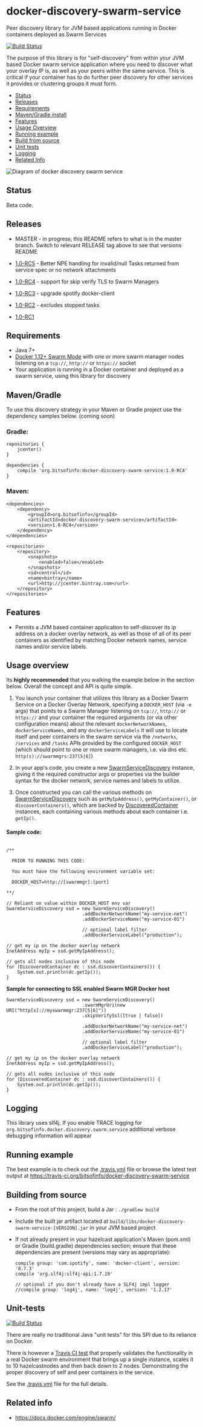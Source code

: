 # docker-discovery-swarm-service

Peer discovery library for JVM based applications running in Docker containers deployed as Swarm Services

[![Build Status](https://travis-ci.org/bitsofinfo/docker-discovery-swarm-service.svg?branch=master)](https://travis-ci.org/bitsofinfo/docker-discovery-swarm-service)

The purpose of this library is for "self-discovery" from within your JVM based Docker swarm service application where you need to discover what your overlay IP is, as well as your peers within the same service. This is critical if your container has to do further peer discovery for other services it provides or clustering groups it must form.

* [Status](#status)
* [Releases](#releases)
* [Requirements](#requirements)
* [Maven/Gradle install](#mavengradle)
* [Features](#features)
* [Usage Overview](#usageoverview)
* [Running example](#runningexample)
* [Build from source](#building)
* [Unit tests](#tests)
* [Logging](#logging)
* [Related Info](#related)


![Diagram of docker discovery swarm service](/docs/diag1.png "Diagram1")

## <a id="status"></a>Status

Beta code. 

## <a id="releases"></a>Releases

* MASTER - in progress, this README refers to what is in the master branch. Switch to relevant RELEASE tag above to see that versions README

* [1.0-RC5](https://github.com/bitsofinfo/docker-discovery-swarm-service/releases/tag/1.0-RC) - Better NPE handling for invalid/null Tasks returned from service spec or no network attachments

* [1.0-RC4](https://github.com/bitsofinfo/docker-discovery-swarm-service/releases/tag/1.0-RC4) - support for skip verify TLS to Swarm Managers

* [1.0-RC3](https://github.com/bitsofinfo/docker-discovery-swarm-service/releases/tag/1.0-RC3) - upgrade spotify docker-client

* [1.0-RC2](https://github.com/bitsofinfo/docker-discovery-swarm-service/releases/tag/1.0-RC2) - excludes stopped tasks

* [1.0-RC1](https://github.com/bitsofinfo/docker-discovery-swarm-service/releases/tag/1.0-RC1)

## <a id="requirements"></a>Requirements

* Java 7+
* [Docker 1.12+ Swarm Mode](https://docs.docker.com/engine/swarm/) with one or more swarm manager nodes listening on a `tcp://`, `http://` or `https://` socket
* Your application is running in a Docker container and deployed as a swarm service, using this library for discovery

## <a id="mavengradle"></a>Maven/Gradle

To use this discovery strategy in your Maven or Gradle project use the dependency samples below. (coming soon)

### Gradle:

```
repositories {
    jcenter()
}

dependencies {
    compile 'org.bitsofinfo:docker-discovery-swarm-service:1.0-RC4'
}
```

### Maven:

```
<dependencies>
    <dependency>
        <groupId>org.bitsofinfo</groupId>
        <artifactId>docker-discovery-swarm-service</artifactId>
        <version>1.0-RC4</version>
    </dependency>
</dependencies>

<repositories>
    <repository>
        <snapshots>
            <enabled>false</enabled>
        </snapshots>
        <id>central</id>
        <name>bintray</name>
        <url>http://jcenter.bintray.com</url>
    </repository>
</repositories>
```

## <a id="features"></a>Features

* Permits a JVM based container application to self-discover its ip address on a docker overlay network, as well as those of all of its peer containers as identified by matching Docker network names, service names and/or service labels.


## <a id="usageoverview"></a>Usage overview

Its **highly recommended** that you walking the example below in the section below. Overall the concept and API is quite simple.

1. You launch your container that utilizes this library as a Docker Swarm Service on a Docker Overlay Network, specifying a `DOCKER_HOST`  (via `-e` args) that points to a Swarm Manager listening on `tcp://`, `http://` or `https://` and your container the required arguments (or via other configuration means) about the relevant `dockerNetworkNames`, `dockerServiceNames`, and any `dockerServiceLabels` it will use to locate itself and peer containers in the swarm service via the `/networks`, `/services` and `/tasks` APIs provided by the configured `DOCKER_HOST` (which should point to one or more swarm managers, i.e. via dns etc. `http(s)://swarmmgrs:237[5|6]`)

2. In your app's code, you create a new [SwarmServiceDiscovery](src/main/java/org/bitsofinfo/docker/discovery/swarm/service/SwarmServiceDiscovery.java) instance, giving it the required constructor args or properties via the builder syntax for the docker network, service names and labels to utilize.

3. Once constructed you can call the various methods on [SwarmServiceDiscovery](src/main/java/org/bitsofinfo/docker/discovery/swarm/service/SwarmServiceDiscovery.java) such as `getMyIpAddress()`, `getMyContainer()`, or `discoverContainers()`, which are backed by [DiscoveredContainer](src/main/java/org/bitsofinfo/docker/discovery/swarm/service/DiscoveredContainer.java) instances, each containing various methods about each container i.e. `getIp()`.

  
#### Sample code:

```

/**

  PRIOR TO RUNNING THIS CODE:
  
  You must have the following environment variable set:
 
  DOCKER_HOST=http://[swarmmgr]:[port]
  
**/

// Reliant on value within DOCKER_HOST env var
SwarmServiceDiscovery ssd = new SwarmServiceDiscovery()
                            .addDockerNetworkName("my-service-net")
                            .addDockerServiceName("my-service-01")
                            
                            // optional label filter
                            .addDockerServiceLabel("production");
                        
// get my ip on the docker overlay network
InetAddress myIp = ssd.getMyIpAddress();
                        
// gets all nodes inclusive of this node
for (DiscoveredContainer dc : ssd.discoverContainers()) {
    System.out.println(dc.getIp());
}

```

**Sample for connecting to SSL enabled Swarm MGR Docker host**

```
SwarmServiceDiscovery ssd = new SwarmServiceDiscovery()
                            .swarmMgrUri(new URI("http[s]://myswarmmgr:237[5|6]"))
                            .skipVerifySsl([true | false])
                            
                            .addDockerNetworkName("my-service-net")
                            .addDockerServiceName("my-service-01")
                            
                            // optional label filter
                            .addDockerServiceLabel("production");
                        
// get my ip on the docker overlay network
InetAddress myIp = ssd.getMyIpAddress();
                        
// gets all nodes inclusive of this node
for (DiscoveredContainer dc : ssd.discoverContainers()) {
    System.out.println(dc.getIp());
}

```

## <a id="logging"></a> Logging

This library uses slf4j. If you enable TRACE logging for `org.bitsofinfo.docker.discovery.swarm.service` additional verbose debugging information will appear


## <a id="runningexample"></a>Running example

The best example is to check out the [.travis.yml](.travis.yml) file or browse the latest test output at
https://travis-ci.org/bitsofinfo/docker-discovery-swarm-service

## <a id="building"></a>Building from source

* From the root of this project, build a Jar : `./gradlew build`

* Include the built jar artifact located at `build/libs/docker-discovery-swarm-service-[VERSION].jar` in your JVM based project

* If not already present in your hazelcast application's Maven (pom.xml) or Gradle (build.gradle) dependencies section; ensure that these dependencies are present (versions may vary as appropriate):
    
    ```
    compile group: 'com.spotify', name: 'docker-client', version: '8.7.3'
    compile 'org.slf4j:slf4j-api:1.7.19'
    
    // optional if you don't already have a SLF4j impl logger
    //compile group: 'log4j', name: 'log4j', version: '1.2.17'
    ```


## <a id="tests"></a>Unit-tests

[![Build Status](https://travis-ci.org/bitsofinfo/docker-discovery-swarm-service.svg?branch=master)](https://travis-ci.org/bitsofinfo/docker-discovery-swarm-service)

There are really no traditional Java "unit tests" for this SPI due to its reliance on Docker. 

There is however a [Travis CI test](https://travis-ci.org/bitsofinfo/docker-discovery-swarm-service) that properly
validates the functionality in a real Docker swarm environment that brings up a single instance, scales it to 10 hazelcastnodes and then back down to 2 nodes. Demonstrating the proper discovery of self and peer containers in the service.

See the [.travis.yml](.travis.yml) file for the full details.


## <a id="related"></a>Related info

* https://docs.docker.com/engine/swarm/




